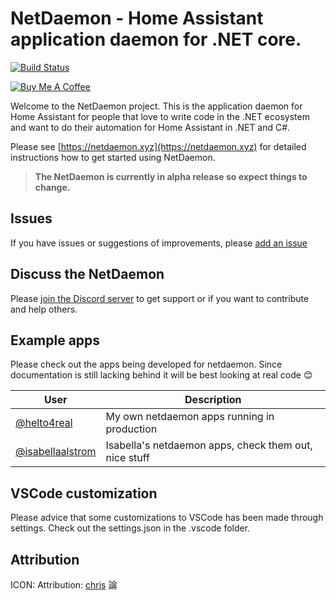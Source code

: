 # NetDaemon - Home Assistant application daemon for .NET core.

[![Build Status](https://dev.azure.com/helto4real0721/NetDaemon/_apis/build/status/NetDaemon%20CI%20pipeline?branchName=master)](https://dev.azure.com/helto4real0721/NetDaemon/_build/latest?definitionId=3&branchName=master)

<a href="https://www.buymeacoffee.com/ij1qXRM6E" target="_blank"><img src="https://www.buymeacoffee.com/assets/img/custom_images/orange_img.png" alt="Buy Me A Coffee" style="height: auto !important;width: auto !important;" ></a>

Welcome to the NetDaemon project. This is the application daemon for Home Assistant for people that love to write code in the .NET ecosystem and want to do their automation for Home Assistant in .NET and C#.

Please see [https://netdaemon.xyz](https://netdaemon.xyz) for detailed instructions how to get started using NetDaemon.

> **The NetDaemon is currently in alpha release so expect things to change.**

## Issues

If you have issues or suggestions of improvements, please [add an issue](https://github.com/net-daemon/netdaemon/issues)

## Discuss the NetDaemon

Please [join the Discord server](https://discord.gg/K3xwfcX) to get support or if you want to contribute and help others.

## Example apps

Please check out the apps being developed for netdaemon. Since documentation is still lacking behind it will be best looking at real code 😊

| User                                                                                                    | Description                                           |
| ------------------------------------------------------------------------------------------------------- | ----------------------------------------------------- |
| [@helto4real](https://github.com/helto4real/hassio/tree/master/netdaemon/apps)                          | My own netdaemon apps running in production           |
| [@isabellaalstrom](https://github.com/isabellaalstrom/home-assistant-config/tree/master/netdaemon/apps) | Isabella's netdaemon apps, check them out, nice stuff |

## VSCode customization

Please advice that some customizations to VSCode has been made through settings. Check out the settings.json in the .vscode folder.

## Attribution

ICON: Attribution: [chris](https://commons.wikimedia.org/wiki/User:Chrkl) 論
